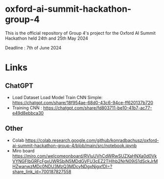 # oxford-ai-summit-hackathon-group-4
This is the official repository of Group 4's project for the Oxford AI Summit Hackathon held 24th and 25th May 2024

Deadline : 7th of June 2024

# Links
## ChatGPT
- Load Dataset Load Model Train CNN Simple: https://chatgpt.com/share/18f954ae-68d0-43c6-94ce-ff620137b720
- Training CNN : https://chatgpt.com/share/fd803711-be10-41b7-ac77-e49d8ebbca30 

## Other
- Colab https://colab.research.google.com/github/konradbachusz/oxford-ai-summit-hackathon-group-4/blob/main/src/notebook.ipynb
- Miro board https://miro.com/welcomeonboard/RVluUVhCdWRwSUZXaHNXa0d0VkVYNGFIbGRFcFgxUWRSbjN5MDdGVFU3cEZ2THlhb2NrN09iS1dSckJrMHZwanwzMDc0NDU3MzQ3MDcyNDgxNjgxfDI=?share_link_id=700187827558
